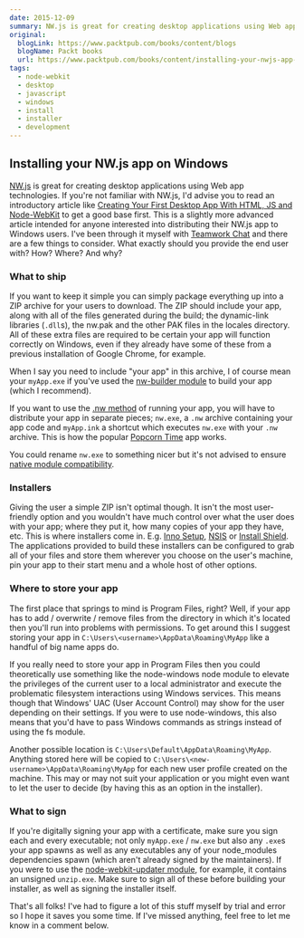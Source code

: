 ```yaml
---
date: 2015-12-09
summary: NW.js is great for creating desktop applications using Web app technologies. If you're not familiar with NW.js, I'd advise you to read an introductory article like Creating Your First Desktop App With HTML, JS and Node-WebKit to get a good base first. This is a slightly more advanced article intended for anyone interested into distributing their NW.js app to Windows users.
original:
  blogLink: https://www.packtpub.com/books/content/blogs
  blogName: Packt books
  url: https://www.packtpub.com/books/content/installing-your-nwjs-app-windows
tags:
  - node-webkit
  - desktop
  - javascript
  - windows
  - install
  - installer
  - development
---
```


## Installing your NW.js app on Windows

[NW.js](https://github.com/nwjs/nw.js) is great for creating desktop applications using Web app technologies. If you're not familiar with NW.js, I'd advise you to read an introductory article like [Creating Your First Desktop App With HTML, JS and Node-WebKit](http://tutorialzine.com/2015/01/your-first-node-webkit-app/) to get a good base first. This is a slightly more advanced article intended for anyone interested into distributing their NW.js app to Windows users. I've been through it myself with [Teamwork Chat](https://www.teamwork.com/chat) and there are a few things to consider. What exactly should you provide the end user with? How? Where? And why?

### What to ship

If you want to keep it simple you can simply package everything up into a ZIP archive for your users to download. The ZIP should include your app, along with all of the files generated during the build; the dynamic-link libraries (`.dll`s), the nw.pak and the other PAK files in the locales directory. All of these extra files are required to be certain your app will function correctly on Windows, even if they already have some of these from a previous installation of Google Chrome, for example.

When I say you need to include "your app" in this archive, I of course mean your `myApp.exe` if you've used the [nw-builder module](https://github.com/nwjs/nw-builder) to build your app (which I recommend).

If you want to use the [.nw method](https://github.com/nwjs/nw.js/wiki/How-to-run-apps) of running your app, you will have to distribute your app in separate pieces; `nw.exe`, a `.nw` archive containing your app code and `myApp.ink` a shortcut which executes `nw.exe` with your `.nw` archive. This is how the popular [Popcorn Time](https://popcorntime.io/) app works.

You could rename `nw.exe` to something nicer but it's not advised to ensure [native module compatibility](https://github.com/nwjs/nw.js/issues/199#issuecomment-91411953).

### Installers

Giving the user a simple ZIP isn't optimal though. It isn't the most user-friendly option and you wouldn't have much control over what the user does with your app; where they put it, how many copies of your app they have, etc. This is where installers come in. E.g. [Inno Setup](http://www.jrsoftware.org/isinfo.php), [NSIS](http://nsis.sourceforge.net/Main_Page) or [Install Shield](http://www.flexerasoftware.com/producer/products/software-installation/installshield-software-installer/). The applications provided to build these installers can be configured to grab all of your files and store them wherever you choose on the user's machine, pin your app to their start menu and a whole host of other options.

### Where to store your app

The first place that springs to mind is Program Files, right? Well, if your app has to add / overwrite / remove files from the directory in which it's located then you'll run into problems with permissions. To get around this I suggest storing your app in `C:\Users\<username>\AppData\Roaming\MyApp` like a handful of big name apps do.

If you really need to store your app in Program Files then you could theoretically use something like the node-windows node module to elevate the privileges of the current user to a local administrator and execute the problematic filesystem interactions using Windows services. This means though that Windows' UAC (User Account Control) may show for the user depending on their settings. If you were to use node-windows, this also means that you'd have to pass Windows commands as strings instead of using the fs module.

Another possible location is `C:\Users\Default\AppData\Roaming\MyApp`. Anything stored here will be copied to `C:\Users\<new-username>\AppData\Roaming\MyApp` for each new user profile created on the machine. This may or may not suit your application or you might even want to let the user to decide (by having this as an option in the installer).

### What to sign

If you're digitally signing your app with a certificate, make sure you sign each and every executable; not only `myApp.exe` / `nw.exe` but also any `.exe`s your app spawns as well as any executables any of your node_modules dependencies spawn (which aren't already signed by the maintainers). If you were to use the [node-webkit-updater module](https://github.com/edjafarov/node-webkit-updater/), for example, it contains an unsigned `unzip.exe`. Make sure to sign all of these before building your installer, as well as signing the installer itself.

That's all folks! I've had to figure a lot of this stuff myself by trial and error so I hope it saves you some time. If I've missed anything, feel free to let me know in a comment below.
